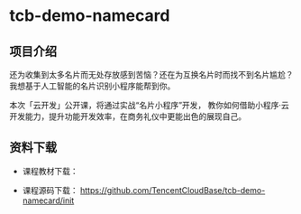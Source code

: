 # tcb-demo-namecard

## 项目介绍
还为收集到太多名片而无处存放感到苦恼？还在为互换名片时而找不到名片尴尬？
我想基于人工智能的名片识别小程序能帮到你。 

本次「云开发」公开课，将通过实战“名片小程序”开发，
教你如何借助小程序·云开发能力，提升功能开发效率，在商务礼仪中更能出色的展现自己。

## 资料下载
- 课程教材下载：


- 课程源码下载：
https://github.com/TencentCloudBase/tcb-demo-namecard/init
